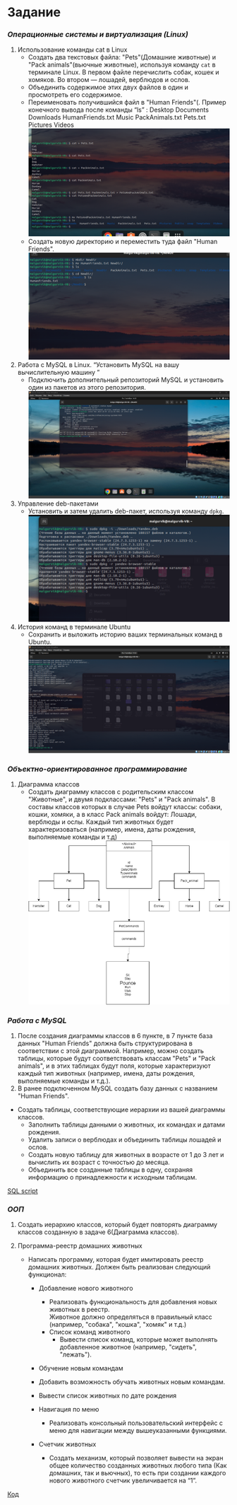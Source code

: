 # Задание

### *Операционные системы и виртуализация (Linux)*

1. Использование команды cat в Linux
    - Создать два текстовых файла: "Pets"(Домашние животные) и "Pack animals"(вьючные животные), используя команду `cat`
      в терминале Linux. В первом файле перечислить собак, кошек и хомяков. Во втором — лошадей, верблюдов и ослов.
    - Объединить содержимое этих двух файлов в один и просмотреть его содержимое.
    - Переименовать получившийся файл в "Human Friends"(.
      Пример конечного вывода после команды “ls” :
      Desktop Documents Downloads HumanFriends.txt Music PackAnimals.txt Pets.txt Pictures Videos
        ![Снимок1](screenshots/Screenshot_1.png)
    - Создать новую директорию и переместить туда файл "Human Friends".
      ![Снимок2](screenshots/Screenshot_2.png)
2. Работа с MySQL в Linux. “Установить MySQL на вашу вычислительную машину ”
    - Подключить дополнительный репозиторий MySQL и установить один из пакетов из этого репозитория.
      ![Снимок3](screenshots/Screenshot_3.png)
3. Управление deb-пакетами
    - Установить и затем удалить deb-пакет, используя команду `dpkg`.
      ![Снимок4](screenshots/Screenshot_4.png)
4. История команд в терминале Ubuntu
    - Сохранить и выложить историю ваших терминальных команд в Ubuntu.
      ![Снимок5](screenshots/Screenshot_5.png)

### *Объектно-ориентированное программирование*

1. Диаграмма классов
    - Создать диаграмму классов с родительским классом "Животные", и двумя подклассами: "Pets" и "Pack animals".
      В составы классов которых в случае Pets войдут классы: собаки, кошки, хомяки, а в класс Pack animals войдут:
      Лошади, верблюды и ослы.
      Каждый тип животных будет характеризоваться (например, имена, даты рождения, выполняемые команды и т.д)
      ![Диаграмма](screenshots/Диаграмма%20классов.png)

### *Работа с MySQL*

1. После создания диаграммы классов в 6 пункте, в 7 пункте база данных "Human Friends" должна быть структурирована в
   соответствии с этой диаграммой. Например, можно создать таблицы, которые будут соответствовать классам "Pets" и "Pack
   animals", и в этих таблицах будут поля, которые характеризуют каждый тип животных (например, имена, даты рождения,
   выполняемые команды и т.д.).
2. В ранее подключенном MySQL создать базу данных с названием "Human Friends".

- Создать таблицы, соответствующие иерархии из вашей диаграммы классов.
    - Заполнить таблицы данными о животных, их командах и датами рождения.
    - Удалить записи о верблюдах и объединить таблицы лошадей и ослов.
    - Создать новую таблицу для животных в возрасте от 1 до 3 лет и вычислить их возраст с точностью до месяца.
    - Объединить все созданные таблицы в одну, сохраняя информацию о принадлежности к исходным таблицам.

[SQL script](sql_script.sql)

### *ООП*

1. Создать иерархию классов, который будет повторять диаграмму классов созданную в задаче 6(Диаграмма классов).

2. Программа-реестр домашних животных
    - Написать программу, которая будет имитировать реестр домашних животных.
      Должен быть реализован следующий функционал:

        - Добавление нового животного
            - Реализовать функциональность для добавления новых животных в реестр.   
              Животное должно определяться в правильный класс (например, "собака", "кошка", "хомяк" и т.д.)
            - Список команд животного
                - Вывести список команд, которые может выполнять добавленное животное (например, "сидеть", "лежать").

        - Обучение новым командам
        - Добавить возможность обучать животных новым командам.
        - Вывести список животных по дате рождения
        - Навигация по меню
            - Реализовать консольный пользовательский интерфейс с меню для навигации между вышеуказанными функциями.
        - Счетчик животных
            - Создать механизм, который позволяет вывести на экран общее количество созданных животных любого типа (Как
              домашних,
              так и вьючных), то есть при создании каждого нового животного счетчик увеличивается на “1”.

[Код](animal_registry)